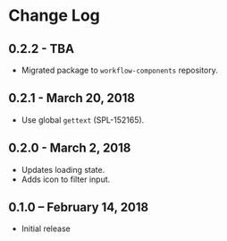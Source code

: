 Change Log
============

0.2.2 - TBA
-------
* Migrated package to `workflow-components` repository.
 
0.2.1 - March 20, 2018
-------
* Use global `gettext` (SPL-152165).

0.2.0 - March 2, 2018
-------
* Updates loading state.
* Adds icon to filter input.

0.1.0 – February 14, 2018
-------
* Initial release
